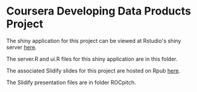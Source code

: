 # Coursera Developing Data Products Project

The shiny application for this project can be viewed at Rstudio's shiny server [here](https://jlamiell.shinyapps.io/myapp).

The server.R and ui.R files for this shiny application are in this folder.

The associated Slidify slides for this project are hosted on Rpub [here](http://rpubs.com/jlamiell/134503).

The Slidify presentation files are in folder ROCpitch.
